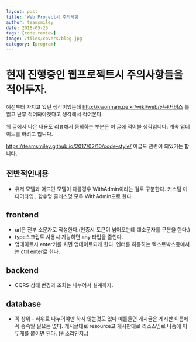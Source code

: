 ```yaml
---
layout: post
title: 'Web Project시 주의사항' 
author: teamsmiley 
date: 2018-05-25
tags: [code review]
image: /files/covers/blog.jpg
category: {program}
---
```


# 현재 진행중인 웹프로젝트시 주의사항들을 적어두자.

예전부터 가지고 있던 생각이었는데 <http://kwonnam.pe.kr/wiki/web/신규서비스> 를 읽고 난후 적어봐야겟다고 생각해서 적어본다.

위 글에서 나온 내용도 리뷰해서 동의하는 부분은  이 글에 적어볼 생각입니다. 계속 업데이트를 하려고 합니다.

<https://teamsmiley.github.io/2017/02/10/code-style/> 이글도 관련이 되있기는 합니다. 

## 전반적인내용

* 유저 모델과 어드민 모델이 다를경우 WithAdmin이라는 걸로 구분한다. 커스텀 미디어타입 , 함수명 클래스명 모두 WithAdmin으로 한다.

## frontend

* url은 전부 소문자로 작성한다.(인증시 토큰이 넘어오는데 대소문자를 구분을 한다.)
* type스크립트 사용시 가능하면 any 타입을 줄인다.
* 업데이트시 enter키를 치면 업데이트되게 한다. 엔터를 허용하는 텍스트박스등에서는 ctrl enter로 한다. 

## backend 
* CQRS 상태 변경과 조회는 나누어서 설계하자. 


## database
* 꼭 상위 - 하위로 나누어야만 하지 않는것도 있다 예를들면 게시글은 게시판 이름에 꼭 종속일 필요는 없다. 게시글대로 resource고 게시판대로 리소스임로 나중에 이 두개를 붙이면 된다. (뭔소리인지..)

